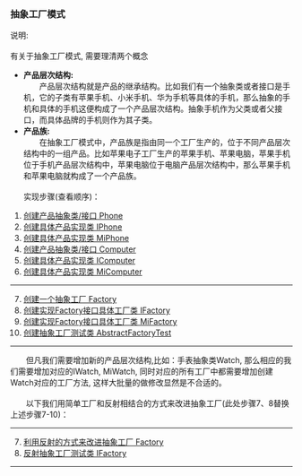 ### 抽象工厂模式
说明:<br /><br />
有关于抽象工厂模式, 需要理清两个概念
* **产品层次结构:**<br />
　　产品层次结构就是产品的继承结构。比如我们有一个抽象类或者接口是手机，它的子类有苹果手机、小米手机、华为手机等具体的手机，那么抽象的手机和具体的手机这便构成了一个产品层次结构。抽象手机作为父类或者父接口，而具体品牌的手机则作为其子类。
* **产品族:**<br />
　　在抽象工厂模式中，产品族是指由同一个工厂生产的，位于不同产品层次结构中的一组产品。比如苹果电子工厂生产的苹果手机、苹果电脑，苹果手机位于手机产品层次结构中，苹果电脑位于电脑产品层次结构中，那么苹果手机和苹果电脑就构成了一个产品族。
<br /><br />
实现步骤(查看顺序)：
 1. [创建产品抽象类/接口 Phone](https://github.com/zhaohaihao/Java-Design-Patterns/blob/master/src/main/java/com/patterns/abstractFactory/Phone.java)
 2. [创建具体产品实现类 IPhone](https://github.com/zhaohaihao/Java-Design-Patterns/blob/master/src/main/java/com/patterns/abstractFactory/IPhone.java)
 3. [创建具体产品实现类 MiPhone](https://github.com/zhaohaihao/Java-Design-Patterns/blob/master/src/main/java/com/patterns/abstractFactory/MiPhone.java)
 4. [创建产品抽象类/接口 Computer](https://github.com/zhaohaihao/Java-Design-Patterns/blob/master/src/main/java/com/patterns/abstractFactory/Computer.java)
 5. [创建具体产品实现类 IComputer](https://github.com/zhaohaihao/Java-Design-Patterns/blob/master/src/main/java/com/patterns/abstractFactory/IComputer.java)
 6. [创建具体产品实现类 MiComputer](https://github.com/zhaohaihao/Java-Design-Patterns/blob/master/src/main/java/com/patterns/abstractFactory/MiComputer.java)
----------
 7. [创建一个抽象工厂 Factory](https://github.com/zhaohaihao/Java-Design-Patterns/blob/master/src/main/java/com/patterns/abstractFactory/Factory.java)
 8. [创建实现Factory接口具体工厂类 IFactory](https://github.com/zhaohaihao/Java-Design-Patterns/blob/master/src/main/java/com/patterns/abstractFactory/IFactory.java)
 9. [创建实现Factory接口具体工厂类 MiFactory](https://github.com/zhaohaihao/Java-Design-Patterns/blob/master/src/main/java/com/patterns/abstractFactory/MiFactory.java)
10. [创建抽象工厂测试类 AbstractFactoryTest](https://github.com/zhaohaihao/Java-Design-Patterns/blob/master/src/main/java/com/patterns/abstractFactory/AbstractFactoryTest.java)
----------
　　但凡我们需要增加新的产品层次结构,比如：手表抽象类Watch, 那么相应的我们需要增加对应的IWatch, MiWatch, 同时对应的所有工厂中都需要增加创建Watch对应的工厂方法, 这样大批量的做修改显然是不合适的。<br /><br />
　　以下我们用简单工厂和反射相结合的方式来改进抽象工厂(此处步骤7、8替换上述步骤7-10)：<br />

----------
 7. [利用反射的方式来改进抽象工厂 Factory](https://github.com/zhaohaihao/Java-Design-Patterns/blob/master/src/main/java/com/patterns/abstractFactory/Factory1.java)
 8. [反射抽象工厂测试类 IFactory](https://github.com/zhaohaihao/Java-Design-Patterns/blob/master/src/main/java/com/patterns/abstractFactory/AbstractFactoryTest1.java)
----------

